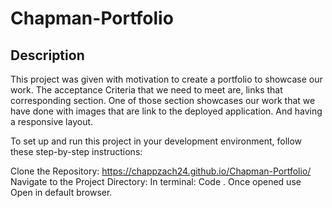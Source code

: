 # Chapman-Portfolio

## Description

This project was given with motivation to create a portfolio to showcase our work. The acceptance Criteria that we need to meet are, links that corresponding section. One of those section showcases our work that we have done with images that are link to the deployed application. And having a responsive layout.





To set up and run this project in your development environment, follow these step-by-step instructions:

Clone the Repository: https://chappzach24.github.io/Chapman-Portfolio/ Navigate to the Project Directory: In terminal: Code . Once opened use Open in default browser.




